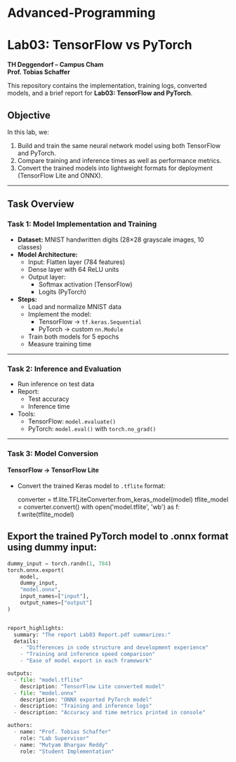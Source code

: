 # Advanced-Programming

# Lab03: TensorFlow vs PyTorch

**TH Deggendorf – Campus Cham**  
**Prof. Tobias Schaffer**

This repository contains the implementation, training logs, converted models, and a brief report for **Lab03: TensorFlow and PyTorch**.

## Objective

In this lab, we:

1. Build and train the same neural network model using both TensorFlow and PyTorch.  
2. Compare training and inference times as well as performance metrics.  
3. Convert the trained models into lightweight formats for deployment (TensorFlow Lite and ONNX).

---

## Task Overview

###  Task 1: Model Implementation and Training

- **Dataset:** MNIST handwritten digits (28×28 grayscale images, 10 classes)
- **Model Architecture:**
  - Input: Flatten layer (784 features)
  - Dense layer with 64 ReLU units
  - Output layer:
    - Softmax activation (TensorFlow)
    - Logits (PyTorch)
- **Steps:**
  - Load and normalize MNIST data
  - Implement the model:
    - TensorFlow → `tf.keras.Sequential`
    - PyTorch → custom `nn.Module`
  - Train both models for 5 epochs
  - Measure training time

---

###  Task 2: Inference and Evaluation

- Run inference on test data
- Report:
  - Test accuracy
  - Inference time
- Tools:
  - TensorFlow: `model.evaluate()`
  - PyTorch: `model.eval()` with `torch.no_grad()`

---

###  Task 3: Model Conversion

#### TensorFlow → TensorFlow Lite

- Convert the trained Keras model to `.tflite` format:
  
  converter = tf.lite.TFLiteConverter.from_keras_model(model)
  tflite_model = converter.convert()
  with open('model.tflite', 'wb') as f:
      f.write(tflite_model)
  
## Export the trained PyTorch model to .onnx format using dummy input:

```python
dummy_input = torch.randn(1, 784)
torch.onnx.export(
    model,
    dummy_input,
    "model.onnx",
    input_names=["input"],
    output_names=["output"]
)


report_highlights:
  summary: "The report Lab03 Report.pdf summarizes:"
  details:
    - "Differences in code structure and development experience"
    - "Training and inference speed comparison"
    - "Ease of model export in each framework"

outputs:
  - file: "model.tflite"
    description: "TensorFlow Lite converted model"
  - file: "model.onnx"
    description: "ONNX exported PyTorch model"
  - description: "Training and inference logs"
  - description: "Accuracy and time metrics printed in console"

authors:
  - name: "Prof. Tobias Schaffer"
    role: "Lab Supervisor"
  - name: "Mutyam Bhargav Reddy"
    role: "Student Implementation"

